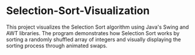 # Selection-Sort-Visualization
This project visualizes the Selection Sort algorithm using Java's Swing and AWT libraries. The program demonstrates how Selection Sort works by sorting a randomly shuffled array of integers and visually displaying the sorting process through animated swaps.
